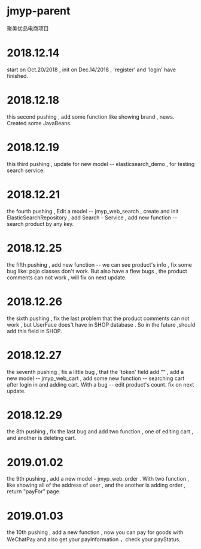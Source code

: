 # jmyp-parent
聚美优品电商项目

# 2018.12.14 #
start on Oct.20/2018 ,  init on Dec.14/2018 , 'register' and 'login' have finished.

# 2018.12.18 #
this second pushing , add some function like showing brand , news. Created some JavaBeans.

# 2018.12.19 #
this third pushing , update for new model -- elasticsearch_demo , for testing search service.

# 2018.12.21 #
the fourth pushing , Edit a model -- jmyp_web_search , create and init ElasticSearchRepository ,
add Search - Service , add new function -- search product by any key.

# 2018.12.25 #
the fifth pushing , add new function -- we can see product's info , fix some bug like: pojo classes
don't work. But also have a flew bugs , the product comments can not work , will fix on next update.

# 2018.12.26 #
the sixth pushing , fix the last problem that the product comments can not work , but UserFace does't
have in SHOP database . So in the future ,should add this field in SHOP.

 # 2018.12.27 #
 the seventh pushing , fix a little bug , that the 'token' field add "" , add a new model -- jmyp_web_cart ,
 add some new function -- searching cart after login in and adding cart. With a bug -- edit product's count.
 fix on next update.
 
  # 2018.12.29 #
  the 8th pushing , fix the last bug and add two function , one of editing cart , and another is deleting
  cart.
  
  # 2019.01.02 #
  the 9th pushing , add a new model - jmyp_web_order . With two function , like showing all of the address
  of user , and the another is adding order , return "payFor" page.
   
   # 2019.01.03 #
   the 10th pushing , add a new function , now you can pay for goods with WeChatPay and also get
   your payInformation ，check your payStatus.
